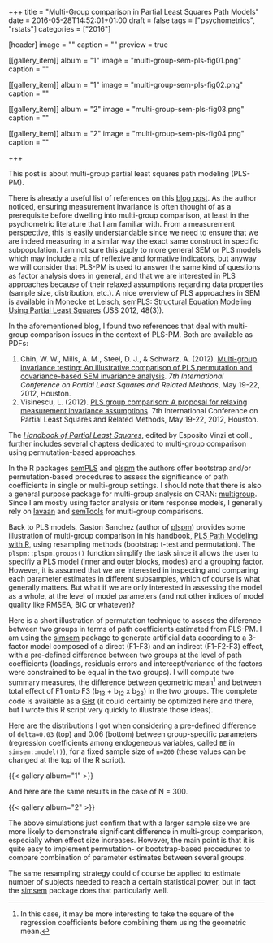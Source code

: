 +++
title = "Multi-Group comparison in Partial Least Squares Path Models"
date = 2016-05-28T14:52:01+01:00
draft = false
tags = ["psychometrics", "rstats"]
categories = ["2016"]

[header]
image = ""
caption = ""
preview = true

[[gallery_item]]
album = "1"
image = "multi-group-sem-pls-fig01.png"
caption = ""

[[gallery_item]]
album = "1"
image = "multi-group-sem-pls-fig02.png"
caption = ""

[[gallery_item]]
album = "2"
image = "multi-group-sem-pls-fig03.png"
caption = ""

[[gallery_item]]
album = "2"
image = "multi-group-sem-pls-fig04.png"
caption = ""

+++

This post is about multi-group partial least squares path modeling (PLS-PM).

<!--more-->

There is already a useful list of references on this [blog post][blog]. As the author noticed, ensuring measurement invariance is often thought of as a prerequisite before dwelling into multi-group comparison, at least in the psychometric literature that I am familiar with. From a measurement perspective, this is easily understandable since we need to ensure that we are indeed measuring in a similar way the exact same construct in specific subpopulation. I am not sure this apply to more general SEM or PLS models which may include a mix of reflexive and formative indicators, but anyway we will consider that PLS-PM is used to answer the same kind of questions as factor analysis does in general, and that we are interested in PLS approaches because of their relaxed assumptions regarding data properties (sample size, distribution, etc.). A nice overview of PLS approaches in SEM is available in Monecke et Leisch, [semPLS: Structural Equation Modeling Using Partial Least Squares][paper] (JSS 2012, 48(3)). 

In the aforementioned blog, I found two references that deal with multi-group comparison issues in the context of PLS-PM. Both are available as PDFs:

1. Chin, W. W., Mills, A. M., Steel, D. J., & Schwarz, A. (2012). [Multi-group invariance testing: An illustrative comparison of PLS permutation and covariance-based SEM invariance analysis][chin12]. *7th International Conference on Partial Least Squares and Related Methods*, May 19-22, 2012, Houston.
2. Visinescu, L. (2012). [PLS group comparison: A proposal for relaxing measurement invariance assumptions][visinescu12]. 7th International Conference on Partial Least Squares and Related Methods, May 19-22, 2012, Houston.

The [*Handbook of Partial Least Squares*][pls-handbook], edited by Esposito Vinzi et coll., further includes several chapters dedicated to multi-group comparison using permutation-based approaches. 

In the R packages [semPLS][semPLS] and [plspm][plspm] the authors offer bootstrap and/or permutation-based procedures to assess the significance of path coefficients in single or multi-group settings. I should note that there is also a general purpose package for multi-group analysis on CRAN: [multigroup][multigroup]. Since I am mostly using factor analysis or item response models, I generally rely on [lavaan][lavaan] and [semTools][semTools] for multi-group comparisons. 

Back to PLS models, Gaston Sanchez (author of [plspm][plspm]) provides some illustration of multi-group comparison in his handbook, [PLS Path Modeling with R][plspm-handbook], using resampling methods (bootstrap t-test and permutation). The `plspm::plspm.groups()` function simplify the task since it allows the user to specifiy a PLS model (inner and outer blocks, modes) and a grouping factor. However, it is assumed that we are interested in inspecting and comparing each parameter estimates in different subsamples, which of course is what generally matters. But what if we are only interested in assessing the model as a whole, at the level of model parameters (and not other indices of model quality like RMSEA, BIC or whatever)?

Here is a short illustration of permutation technique to assess the diference between two groups in terms of path coefficients estimated from PLS-PM. I am using the [simsem][simsem] package to generate artificial data according to a 3-factor model composed of a direct (F1-F3) and an indirect (F1-F2-F3) effect, with a pre-defined difference between two groups at the level of path coefficients (loadings, residuals errors and intercept/variance of the factors were constrained to be equal in the two groups). I will compute two summary measures, the difference between geometric mean[^1] and between total effect of F1 onto F3 (b<sub>13</sub> + b<sub>12</sub> x b<sub>23</sub>) in the two groups. The complete code is available as a [Gist][gist] (it could certainly be optimized here and there, but I wrote this R script very quickly to illustrate those ideas).

Here are the distributions I got when considering a pre-defined difference of `delta=0.03` (top) and 0.06 (bottom) between group-specific parameters (regression coefficients among endogeneous variables, called `BE` in `simsem::model()`), for a fixed sample size of `n=200` (these values can be changed at the top of the R script).

{{< gallery album="1" >}}

And here are the same results in the case of N = 300.

{{< gallery album="2" >}}

The above simulations just confirm that with a larger sample size we are more likely to demonstrate significant difference in multi-group comparison, especially when effect size increases. However, the main point is that it is quite easy to implement permutation- or bootstrap-based procedures to compare combination of parameter estimates between several groups.

The same resampling strategy could of course be applied to estimate number of subjects needed to reach a certain statistical power, but in fact the [simsem][simsem] package does that particularly well.


[^1]: In this case, it may be more interesting to take the square of the regression coefficients before combining them using the geometric mean.



[blog]: https://ckummer.wordpress.com/2014/04/06/research-note-multi-group-comparison-in-partial-least-squares-pls-path-modelling/
[paper]: https://www.jstatsoft.org/article/view/v048i03
[chin12]: http://www.plsconference.com/Slides/PLS2012%20(Chin,%20Mills,%20Steel,%20Schwarz).pdf
[visinescu12]: http://www.plsconference.com/Slides/PLS%20Group%20Comparison.pdf
[pls-handbook]: http://www.springer.com/us/book/9783540328254
[semPLS]: https://cran.r-project.org/web/packages/semPLS/index.html
[plspm]: https://cran.r-project.org/web/packages/plspm/index.html
[multigroup]: https://cran.r-project.org/web/packages/multigroup/index.html
[lavaan]: http://lavaan.ugent.be
[semTools]: https://cran.r-project.org/web/packages/semTools/index.html
[plspm-handbook]: http://gastonsanchez.com/PLS_Path_Modeling_with_R.pdf
[simsem]: https://cran.r-project.org/web/packages/simsem/index.html
[gist]: https://gist.github.com/chlalanne/58bc59ba459d622d3a530f700bfc697d
